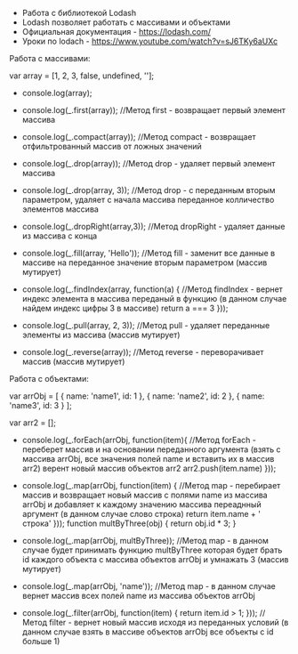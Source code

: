 - Работа с библиотекой Lodash
- Lodash позволяет работать с массивами и объектами
- Официальная документация - https://lodash.com/
- Уроки по lodach - https://www.youtube.com/watch?v=sJ6TKy6aUXc

Работа с массивами:

var array = [1, 2, 3, false, undefined, ''];
 - console.log(array);
 
 - console.log(_.first(array)); //Метод first - возвращает первый элемент массива
 
 - console.log(_.compact(array)); //Метод compact - возвращает отфильтрованный массив от ложных значений
 
 - console.log(_.drop(array)); //Метод drop - удаляет первый элемент массива
 
 - console.log(_.drop(array, 3)); //Метод drop - с переданным вторым параметром, удаляет с начала массива переданное колличество элементов массива      
 
 - console.log(_.dropRight(array,3)); //Метод dropRight - удаляет данные из массива с конца
 
 - console.log(_.fill(array, 'Hello')); //Метод fill - заменит все данные в массиве на переданное значение вторым параметром (массив мутирует)
 
 - console.log(_.findIndex(array, function(a) { //Метод findIndex - вернет индекс элемента в массива переданый в функцию (в данном случае найдем индекс цифры 3 в массиве)
            return a === 3
}));
 
 - console.log(_.pull(array, 2, 3)); //Метод pull - удаляет переданные элементы из массива (массив мутирует)
 
 - console.log(_.reverse(array)); //Метод reverse - переворачивает массив (массив мутирует)


Работа с объектами:

var arrObj = [
    {
        name: 'name1',
        id: 1
    },
    {
        name: 'name2',
        id: 2
    },
    {
        name: 'name3',
        id: 3
    }
];

var arr2 = [];

- console.log(_.forEach(arrObj, function(item){ //Метод forEach - переберет массив и на основании переданного аргумента (взять с массива arrObj, все значения полей name и вставить их в массив arr2) верент новый массив объектов arr2
    arr2.push(item.name)
}));

- console.log(_.map(arrObj, function(item) { //Метод map - перебирает массив и возвращает новый массив с полями name из массива arrObj и добавляет к каждому значению массива переаднный аргумент (в данном случае слово строка)
    return item.name + ' строка'
}));
function multByThree(obj) {
    return obj.id * 3;
}

- console.log(_.map(arrObj, multByThree)); //Метод map - в данном случае будет принимать функцию multByThree которая будет брать id каждого объекта с массива объектов arrObj и умнажать 3 (массив мутирует)
 
 - console.log(_.map(arrObj, 'name')); //Метод map - в данном случае вернет массив всех полей name из массива объектов arrObj
 
 - console.log(_.filter(arrObj, function(item) { 
     return item.id > 1;
 })); //Метод filter - вернет новый массив исходя из переданных условий (в данном случае взять в массиве объектов arrObj все объекты с id больше 1)
